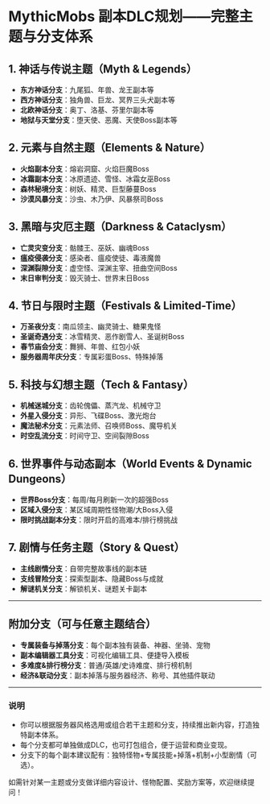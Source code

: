# MythicMobs 副本DLC规划——完整主题与分支体系

## 1. 神话与传说主题（Myth & Legends）
- **东方神话分支**：九尾狐、年兽、龙王副本等
- **西方神话分支**：独角兽、巨龙、冥界三头犬副本等
- **北欧神话分支**：奥丁、洛基、芬里尔副本等
- **地狱与天堂分支**：堕天使、恶魔、天使Boss副本等

## 2. 元素与自然主题（Elements & Nature）
- **火焰副本分支**：熔岩洞窟、火焰巨魔Boss
- **冰霜副本分支**：冰原遗迹、雪怪、冰霜女巫Boss
- **森林秘境分支**：树妖、精灵、巨型藤蔓Boss
- **沙漠风暴分支**：沙虫、木乃伊、风暴祭司Boss

## 3. 黑暗与灾厄主题（Darkness & Cataclysm）
- **亡灵灾变分支**：骷髅王、巫妖、幽魂Boss
- **瘟疫侵袭分支**：感染者、瘟疫使徒、毒液魔兽
- **深渊裂隙分支**：虚空怪、深渊主宰、扭曲空间Boss
- **末日审判分支**：毁灭骑士、世界末日Boss

## 4. 节日与限时主题（Festivals & Limited-Time）
- **万圣夜分支**：南瓜领主、幽灵骑士、糖果鬼怪
- **圣诞奇遇分支**：冰雪精灵、恶作剧雪人、圣诞树Boss
- **春节庙会分支**：舞狮、年兽、红包小妖
- **服务器周年庆分支**：专属彩蛋Boss、特殊掉落

## 5. 科技与幻想主题（Tech & Fantasy）
- **机械迷城分支**：齿轮傀儡、蒸汽龙、机械守卫
- **外星入侵分支**：异形、飞碟Boss、激光炮台
- **魔法秘术分支**：元素法师、召唤师Boss、魔导机关
- **时空乱流分支**：时间守卫、空间裂隙Boss

## 6. 世界事件与动态副本（World Events & Dynamic Dungeons）
- **世界Boss分支**：每周/每月刷新一次的超强Boss
- **区域入侵分支**：某区域周期性怪物潮/大Boss入侵
- **限时挑战副本分支**：限时开启的高难本/排行榜挑战

## 7. 剧情与任务主题（Story & Quest）
- **主线剧情分支**：自带完整故事线的副本链
- **支线冒险分支**：探索型副本、隐藏Boss与成就
- **解谜机关分支**：解锁机关、谜题关卡副本

---

## 附加分支（可与任意主题结合）
- **专属装备与掉落分支**：每个副本独有装备、神器、坐骑、宠物
- **副本编辑器工具分支**：可视化编辑工具、便捷导入模板
- **多难度&排行榜分支**：普通/英雄/史诗难度、排行榜机制
- **经济&联动分支**：副本掉落与服务器经济、称号、其他插件联动

---

### 说明
- 你可以根据服务器风格选用或组合若干主题和分支，持续推出新内容，打造独特副本体系。
- 每个分支都可单独做成DLC，也可打包组合，便于运营和商业变现。
- 分支下的每个副本建议配有：独特怪物+专属技能+掉落+机制+小型剧情（可选）。

如需针对某一主题或分支做详细内容设计、怪物配置、奖励方案等，欢迎继续提问！